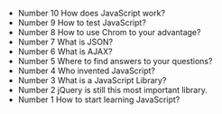 * Number 10 How does JavaScript work?<br/>
* Number 9 How to test JavaScript?<br/>
* Number 8 How to use Chrom to your advantage?<br/>
* Number 7 What is JSON?<br/>
* Number 6 What is AJAX?<br/>
* Number 5 Where to find answers to your questions?<br/>
* Number 4 Who invented JavaScript?<br/>
* Number 3 What is a JavaScript Library?<br/>
* Number 2 jQuery is still this most important library.<br/>
* Number 1 How to start learning JavaScript?<br/>
